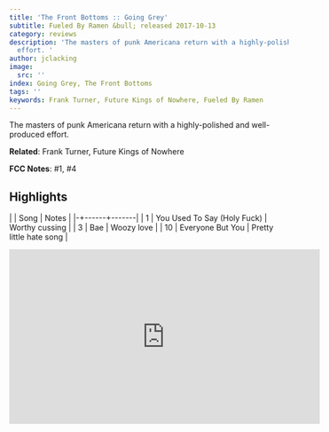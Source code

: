 ```yaml
---
title: 'The Front Bottoms :: Going Grey'
subtitle: Fueled By Ramen &bull; released 2017-10-13
category: reviews
description: 'The masters of punk Americana return with a highly-polished and well-produced
  effort. '
author: jclacking
image:
  src: ''
index: Going Grey, The Front Bottoms
tags: ''
keywords: Frank Turner, Future Kings of Nowhere, Fueled By Ramen
---
```

The masters of punk Americana return with a highly-polished and well-produced effort. <!--more-->

**Related**: Frank Turner, Future Kings of Nowhere

**FCC Notes**: #1, #4

## Highlights

| | Song | Notes |
|-+------+-------|
| 1 | You Used To Say (Holy Fuck) | Worthy cussing |
| 3 | Bae | Woozy love |
| 10 | Everyone But You | Pretty little hate song |

<div class="tlo-detail-video"><iframe width="560" height="315" src="https://www.youtube.com/embed/yVs-veVcOTM" frameborder="0" allow="autoplay; encrypted-media" allowfullscreen></iframe></div>

